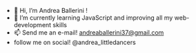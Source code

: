 - 👋 Hi, I’m Andrea Ballerini !
- 🌱 I’m currently learning JavaScript and improving all my web-development skills
- 📫 Send me an e-mail! andreaballerini37@gmail.com
- follow me on social! @andrea_littledancers

<!---
AndreaBallerini98/AndreaBallerini98 is a ✨ special ✨ repository because its `README.md` (this file) appears on your GitHub profile.
You can click the Preview link to take a look at your changes.
--->
